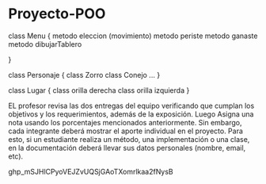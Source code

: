 # Proyecto-POO

class Menu
{
    metodo eleccion (movimiento)
    metodo periste
    metodo ganaste
    metodo dibujarTablero
    
}


class Personaje
{
  class Zorro
  class Conejo
  ...
}

class Lugar
{
    class orilla derecha
    class orilla izquierda
}


EL profesor revisa las dos entregas del equipo verificando que cumplan los  objetivos y los requerimientos, además de la exposición. Luego Asigna una nota usando los porcentajes mencionados anteriormente. Sin embargo, cada integrante deberá mostrar el aporte individual  en el proyecto. Para esto, si un estudiante realiza un método, una implementación o una clase, en la documentación  deberá llevar sus datos personales (nombre, email, etc).


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